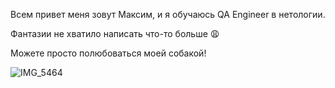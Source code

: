 Всем привет меня зовут Максим, и я обучаюсь QA Engineer в нетологии.

Фантазии не хватило написать что-то больше 😩 

Можете просто полюбоваться моей собакой! 

![IMG_5464](https://github.com/user-attachments/assets/31051684-06c9-47f8-9538-339b4cfa2c14)




